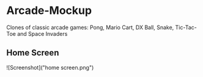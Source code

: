 # Arcade-Mockup
Clones of classic arcade games: Pong, Mario Cart, DX Ball, Snake, Tic-Tac-Toe and Space Invaders

## Home Screen
![Screenshot]("home screen.png")
